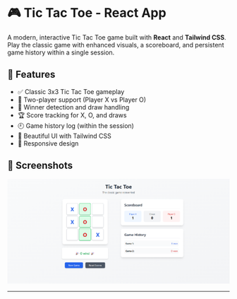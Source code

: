 # 🎮 Tic Tac Toe - React App

A modern, interactive Tic Tac Toe game built with **React** and **Tailwind CSS**. Play the classic game with enhanced visuals, a scoreboard, and persistent game history within a single session.

## 🚀 Features

- ✅ Classic 3x3 Tic Tac Toe gameplay
- 👥 Two-player support (Player X vs Player O)
- 🧠 Winner detection and draw handling
- 🏆 Score tracking for X, O, and draws
- 🕘 Game history log (within the session)
- 🎨 Beautiful UI with Tailwind CSS
- 📱 Responsive design

## 📸 Screenshots

![Screenshot](./image.png)


---
